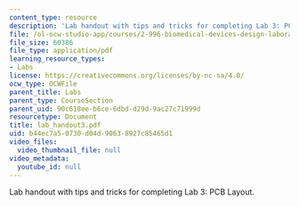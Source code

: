 ```yaml
---
content_type: resource
description: 'Lab handout with tips and tricks for completing Lab 3: PCB Layout.'
file: /ol-ocw-studio-app/courses/2-996-biomedical-devices-design-laboratory-fall-2007/b44ec7a50730d04d90638927c85465d1_lab_handout3.pdf
file_size: 60386
file_type: application/pdf
learning_resource_types:
- Labs
license: https://creativecommons.org/licenses/by-nc-sa/4.0/
ocw_type: OCWFile
parent_title: Labs
parent_type: CourseSection
parent_uid: 90c618ee-b6ce-6dbd-d29d-9ac27c71999d
resourcetype: Document
title: lab_handout3.pdf
uid: b44ec7a5-0730-d04d-9063-8927c85465d1
video_files:
  video_thumbnail_file: null
video_metadata:
  youtube_id: null
---
```

Lab handout with tips and tricks for completing Lab 3: PCB Layout.